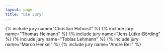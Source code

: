 ```yaml
---
layout: page
title: "Die Jury"
---
```


<div class="author-grid">
{% include jury name="Christian Hohorst" %}
{% include jury name="Thomas Heimann" %}
{% include jury name="Jens Lütke-Börding" %}
{% include jury name="Tobias Lehmann" %}
{% include jury name="Marco Henkel" %}
{% include jury name="Andre Bell" %}
</div>
